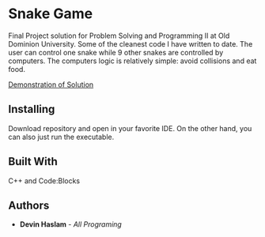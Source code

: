 # Snake Game

Final Project solution for Problem Solving and Programming II at Old Dominion University. Some of the cleanest code I have written to date. The user can control one snake while 9 other snakes are controlled by computers. The computers logic is relatively simple: avoid collisions and eat food.

[Demonstration of Solution](https://youtu.be/8VGEHl02e9E)

## Installing

Download repository and open in your favorite IDE. On the other hand, you can also just run the executable.

## Built With

C++ and Code:Blocks

## Authors

* **Devin Haslam** - *All Programing*
